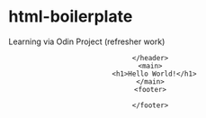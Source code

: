 # html-boilerplate
Learning via Odin Project (refresher work)

<!DOCTYPE html>
<html lang="en">
  <head>
    <meta charset="utf-8">
    <title>Practice Webpage</title>
  </head>
  <body>
    <header>

    </header>
    <main>
      <h1>Hello World!</h1>
    </main>
    <footer>

    </footer>
  </body>
  </html>

